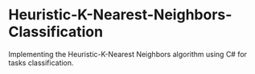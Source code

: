 # Heuristic-K-Nearest-Neighbors-Classification
 Implementing the Heuristic-K-Nearest Neighbors algorithm using C# for tasks classification.
